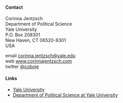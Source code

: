 #### Contact

Corinna Jentzsch  
Department of Political Science  
Yale University  
P.O. Box 208301  
New Haven, CT 06520-8301  
USA

email <corinna.jentzsch@yale.edu>  
web www.corinnajentzsch.com  
twitter [@coboje](https://twitter.com/coboje)  

#### Links

* [Yale University](www.yale.edu "Yale University")
* [Department of Political Science at Yale University](http://politicalscience.yale.edu/ "Department of Political Science at Yale University")

